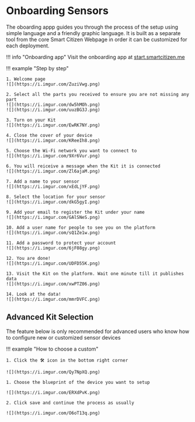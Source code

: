 Onboarding Sensors
=================

The oboarding appp guides you through the process of the setup using simple language and a friendly graphic language. It is built as a separate tool from the core Smart Citizen Webpage in order it can be customized for each deployment.

[](https://start.smartcitizen.me)

!!! info "Onboarding app"
	Visit the onboarding app at [start.smartcitizen.me](https://start.smartcitizen.me)

!!! example "Step by step"

	1. Welcome page
	![](https://i.imgur.com/ZuziVwg.png)

	2. Select all the parts you received to ensure you are not missing any part
	![](https://i.imgur.com/dw5hMOh.png)
	![](https://i.imgur.com/uuzBG3J.png)

	3. Turn on your Kit
	![](https://i.imgur.com/EwRK7NY.png)

	4. Close the cover of your device
	![](https://i.imgur.com/KReeIh8.png)

	5. Choose the Wi-Fi network you want to connect to
	![](https://i.imgur.com/9Xr6Vur.png)

	6. You will reiceive a message when the Kit it is connected
	![](https://i.imgur.com/Zl6ajaM.png)

	7. Add a name to your sensor
	![](https://i.imgur.com/xEdLjYF.png)

	8. Select the location for your sensor
	![](https://i.imgur.com/dkG5gyI.png)

	9. Add your email to register the Kit under your name
	![](https://i.imgur.com/GAlSNeS.png)

	10. Add a user name for people to see you on the platform
	![](https://i.imgur.com/sQ1Ze1w.png)

	11. Add a password to protect your account
	![](https://i.imgur.com/6jF08gy.png)

	12. You are done!
	![](https://i.imgur.com/UDFD55K.png)

	13. Visit the Kit on the platform. Wait one minute till it publishes data
	![](https://i.imgur.com/xwPTZ06.png)

	14. Look at the data!
	![](https://i.imgur.com/mmrDVFC.png)


## Advanced Kit Selection

The feature below is only recommended for advanced users who know how to configure new or customized sensor devices

!!! example "How to choose a custom"

	1. Click the 🛠️ icon in the bottom right corner

	![](https://i.imgur.com/Qy7NpXQ.png)

	1. Choose the blueprint of the device you want to setup

	![](https://i.imgur.com/ERXdPvK.png)

	2. Click save and continue the process as usually

	![](https://i.imgur.com/O6oT13q.png)
